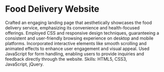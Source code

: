 # Food Delivery Website

Crafted an engaging landing page that aesthetically showcases the food delivery service, emphasizing its convenience and health-focused offerings.
Employed CSS and responsive design techniques, guaranteeing a consistent and user-friendly browsing experience on desktop and mobile platforms.
Incorporated interactive elements like smooth scrolling and animated effects to enhance user engagement and visual appeal.
Used JavaScript for form handling, enabling users to provide inquiries and feedback directly through the website.
Skills: HTML5, CSS3, JavaScript, jQuery.